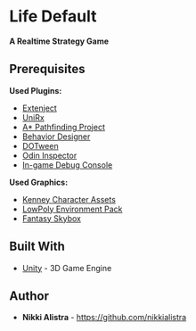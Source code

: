 # Life Default #

**A Realtime Strategy Game**

## Prerequisites ##

**Used Plugins:**

- [Extenject](https://github.com/Mathijs-Bakker/Extenject)
- [UniRx](https://github.com/neuecc/UniRx)
- [A* Pathfinding Project](https://assetstore.unity.com/packages/tools/ai/a-pathfinding-project-pro-87744)
- [Behavior Designer](https://assetstore.unity.com/packages/tools/visual-scripting/behavior-designer-behavior-trees-for-everyone-15277)
- [DOTween](https://assetstore.unity.com/packages/tools/visual-scripting/dotween-pro-32416)
- [Odin Inspector](https://assetstore.unity.com/packages/tools/utilities/odin-inspector-and-serializer-89041)
- [In-game Debug Console](https://assetstore.unity.com/packages/tools/gui/in-game-debug-console-68068)

**Used Graphics:**

- [Kenney Character Assets](https://kenney.itch.io/kenney-character-assets)
- [LowPoly Environment Pack](https://assetstore.unity.com/packages/3d/environments/landscapes/lowpoly-environment-pack-99479)
- [Fantasy Skybox](https://assetstore.unity.com/packages/2d/textures-materials/sky/fantasy-skybox-free-18353)

## Built With ##

* [Unity](https://unity.com/) - 3D Game Engine

## Author ##
- **Nikki Alistra** - https://github.com/nikkialistra

